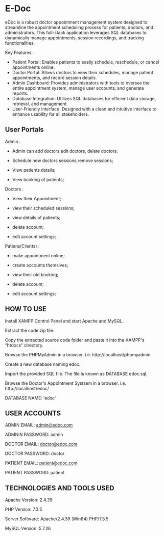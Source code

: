
# E-Doc

eDoc is a robust doctor appointment management system designed to streamline the appointment scheduling process for patients, doctors, and administrators. This full-stack application leverages SQL databases to dynamically manage appointments, session recordings, and tracking functionalities.

Key Features:
- Patient Portal: Enables patients to easily schedule, reschedule, or cancel appointments online.
- Doctor Portal: Allows doctors to view their schedules, manage patient appointments, and record session details.
- Admin Dashboard: Provides administrators with tools to oversee the entire appointment system, manage user accounts, and generate reports.
- Database Integration: Utilizes SQL databases for efficient data storage, retrieval, and management.
- User-Friendly Interface: Designed with a clean and intuitive interface to enhance usability for all stakeholders.



## User Portals

Admin :

- Admin can add doctors,edit doctors, delete doctors;

- Schedule new doctors sessions,remove sessions;

- View patients details;

- View booking of patients;

Doctors :

- View their Appointment;

- view their scheduled sessions;

- view details of patients;

- delete account;

- edit account settings; 

Patiens(Clients) :

- make appointment online;

- create accounts themslves;

- view their old booking;

- delete account;

- edit account settings;
## HOW TO USE

Install XAMPP Control Panel and start Apache and MySQL.

Extract the code zip file.

Copy the extracted source code folder and paste it into the XAMPP's "htdocs" directory.

Browse the PHPMyAdmin in a browser. i.e. http://localhost/phpmyadmin

Create a new database naming edoc.

Import the provided SQL file. The file is known as DATABASE edoc.sql.

Browse the Doctor's Appointment Systsem in a browser. i.e. http://localhost/edoc/

DATABASE NAME: 'edoc'
## USER ACCOUNTS

ADMIN EMAIL: admin@edoc.com

ADMNIN PASSWORD: admin

DOCTOR EMAIL: doctor@edoc.com

DOCTOR PASSWORD: doctor

PATIENT EMAIL: patient@edoc.com

PATIENT PASSWORD: patient
## TECHNOLOGIES AND TOOLS USED

Apache Version: 2.4.39

PHP Version: 7.3.5

Server Software: Apache/2.4.39 (Win64) PHP/7.3.5

MySQL Version: 5.7.26